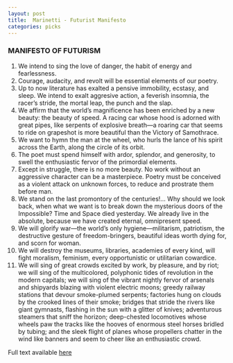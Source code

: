 ```yaml
---
layout: post
title:  Marinetti - Futurist Manifesto
categories: picks
---
```


### MANIFESTO OF FUTURISM

1. We intend to sing the love of danger, the habit of energy and fearlessness.
2. Courage, audacity, and revolt will be essential elements of our poetry.
3. Up to now literature has exalted a pensive immobility, ecstasy, and sleep. We intend to exalt
aggresive action, a feverish insomnia, the racer’s stride, the mortal leap, the punch and the slap.
4. We affirm that the world’s magnificence has been enriched by a new beauty: the beauty of speed. A
racing car whose hood is adorned with great pipes, like serpents of explosive breath—a roaring car
that seems to ride on grapeshot is more beautiful than the Victory of Samothrace.
5. We want to hymn the man at the wheel, who hurls the lance of his spirit across the Earth, along the
circle of its orbit.
6. The poet must spend himself with ardor, splendor, and generosity, to swell the enthusiastic fervor of
the primordial elements.
7. Except in struggle, there is no more beauty. No work without an aggressive character can be a
masterpiece. Poetry must be conceived as a violent attack on unknown forces, to reduce and prostrate
them before man.
8. We stand on the last promontory of the centuries!… Why should we look back, when what we want
is to break down the mysterious doors of the Impossible? Time and Space died yesterday. We already
live in the absolute, because we have created eternal, omnipresent speed.
9. We will glorify war—the world’s only hygiene—militarism, patriotism, the destructive gesture of
freedom-bringers, beautiful ideas worth dying for, and scorn for woman.
10. We will destroy the museums, libraries, academies of every kind, will fight moralism, feminism, every
opportunistic or utilitarian cowardice.
11. We will sing of great crowds excited by work, by pleasure, and by riot; we will sing of the
multicolored, polyphonic tides of revolution in the modern capitals; we will sing of the vibrant nightly
fervor of arsenals and shipyards blazing with violent electric moons; greedy railway stations that
devour smoke-plumed serpents; factories hung on clouds by the crooked lines of their smoke; bridges
that stride the rivers like giant gymnasts, flashing in the sun with a glitter of knives; adventurous
steamers that sniff the horizon; deep-chested locomotives whose wheels paw the tracks like the
hooves of enormous steel horses bridled by tubing; and the sleek flight of planes whose propellers
chatter in the wind like banners and seem to cheer like an enthusiastic crowd.

Full text available [here](http://viola.informatik.uni-bremen.de/typo/fileadmin/media/lernen/Futurist_Manifesto.pdf)